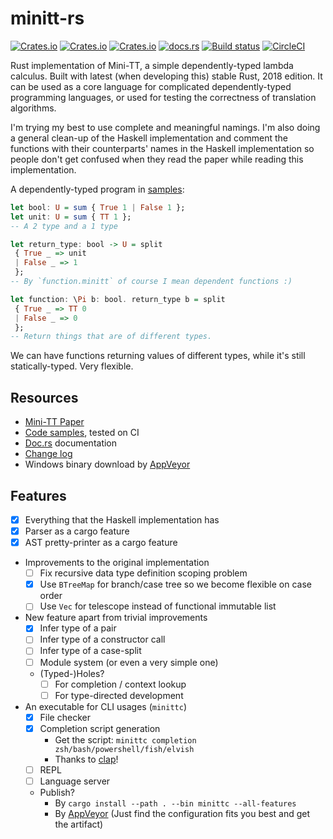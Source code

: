 # minitt-rs

[![Crates.io](https://img.shields.io/crates/d/minitt.svg)][crates]
[![Crates.io](https://img.shields.io/crates/v/minitt.svg)][crates]
[![Crates.io](https://img.shields.io/crates/l/minitt.svg)][crates]
[![docs.rs](https://docs.rs/minitt/badge.svg)][doc-rs]
[![Build status][av-svg]][av-url]
[![CircleCI][cc-svg]][cc-url]

 [crates]: https://crates.io/crates/minitt/
 [av-svg]: https://ci.appveyor.com/api/projects/status/0pnq07tqo5skyjeo/branch/master?svg=true
 [av-url]: https://ci.appveyor.com/project/ice1000/minitt-rs/branch/master
 [cc-svg]: https://circleci.com/gh/owo-lang/minitt-rs/tree/master.svg?style=svg
 [cc-url]: https://circleci.com/gh/owo-lang/minitt-rs/tree/master
 [doc-rs]: https://docs.rs/minitt
 [clap]: https://clap.rs/

Rust implementation of Mini-TT, a simple dependently-typed lambda calculus.
Built with latest (when developing this) stable Rust, 2018 edition.
It can be used as a core language for complicated dependently-typed programming
languages, or used for testing the correctness of translation algorithms.

I'm trying my best to use complete and meaningful namings.
I'm also doing a general clean-up of the Haskell implementation and comment the
functions with their counterparts' names in the Haskell implementation so people
don't get confused when they read the paper while reading this implementation.

A dependently-typed program in [samples](./samples/dependent/function.minitt):

```haskell
let bool: U = sum { True 1 | False 1 };
let unit: U = sum { TT 1 };
-- A 2 type and a 1 type

let return_type: bool -> U = split
 { True _ => unit
 | False _ => 1
 };
-- By `function.minitt` of course I mean dependent functions :)

let function: \Pi b: bool. return_type b = split
 { True _ => TT 0
 | False _ => 0
 };
-- Return things that are of different types.
```

We can have functions returning values of different types, while it's still
statically-typed. Very flexible.

## Resources

+ [Mini-TT Paper](http://www.cse.chalmers.se/~bengt/papers/GKminiTT.pdf)
+ [Code samples](./samples), tested on CI
+ [Doc.rs][doc-rs] documentation
+ [Change log](CHANGELOG.md)
+ Windows binary download by [AppVeyor][av-url]

## Features

+ [X] Everything that the Haskell implementation has
+ [X] Parser as a cargo feature
+ [X] AST pretty-printer as a cargo feature
+ Improvements to the original implementation
  + [ ] Fix recursive data type definition scoping problem
  + [X] Use `BTreeMap` for branch/case tree so we become flexible on case order
  + [ ] Use `Vec` for telescope instead of functional immutable list
+ New feature apart from trivial improvements
  + [X] Infer type of a pair
  + [ ] Infer type of a constructor call
  + [ ] Infer type of a case-split
  + [ ] Module system (or even a very simple one)
  + (Typed-)Holes?
    + [ ] For completion / context lookup
    + [ ] For type-directed development
+ An executable for CLI usages (`minittc`)
  + [X] File checker
  + [X] Completion script generation
    + Get the script: `minittc completion zsh/bash/powershell/fish/elvish`
    + Thanks to [clap][clap]!
  + [ ] REPL
  + [ ] Language server
  + Publish?
    + By `cargo install --path . --bin minittc --all-features`
    + By [AppVeyor][av-url]
      (Just find the configuration fits you best and get the artifact)
